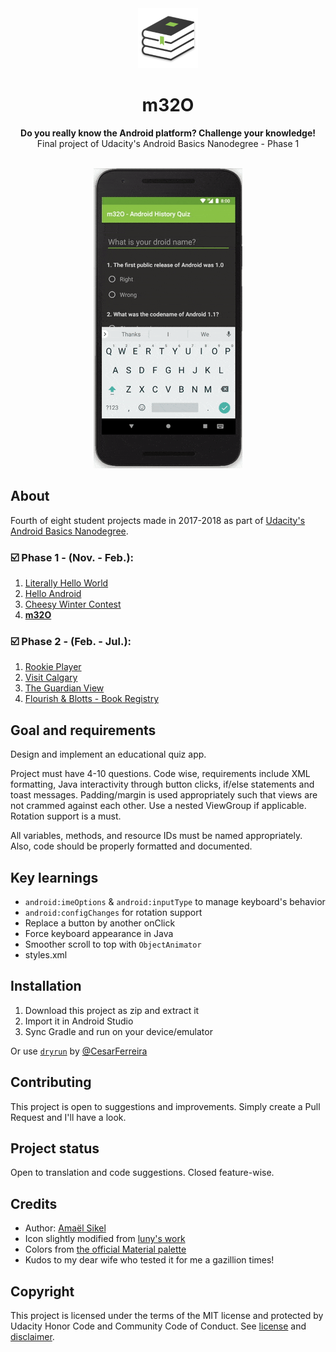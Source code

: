 <div align="center"><img src="app/src/main/res/mipmap-xhdpi/ic_launcher.png"></div>
<h1 align="center">m32O</h1>
<p align="center"><strong>Do you really know the Android platform? Challenge your knowledge!</strong>
<br>Final project of Udacity's Android Basics Nanodegree - Phase 1</p>
<br/>
<div align="center"><img src="demo/ezgif-5-e34bda668a.gif"></img></div>
<h2>About</h2>
Fourth of eight student projects made in 2017-2018 as part of <a href="https://eu.udacity.com/course/android-basics-nanodegree-by-google--nd803" target="_blank">Udacity's Android Basics Nanodegree</a>.

<h3>☑️ Phase 1 - (Nov. - Feb.):</h3>

1. <a href="https://github.com/r4dixx/LiterallyHelloWorld">Literally Hello World</a>
2. <a href="https://github.com/r4dixx/HelloAndroid" target="_blank">Hello Android</a>
3. <a href="https://github.com/r4dixx/CheesyWinterContest" target="_blank">Cheesy Winter Contest</a>
4. <a href="https://github.com/r4dixx/m32O" target="_blank"><strong>m32O</strong></a>

<h3>☑️ Phase 2 - (Feb. - Jul.):</h3>

1. <a href="https://github.com/r4dixx/RookiePlayer">Rookie Player</a>
2. <a href="https://github.com/r4dixx/VisitCalgary">Visit Calgary</a>
3. <a href="https://github.com/r4dixx/TheGuardianView">The Guardian View</a>
4. <a href="https://github.com/r4dixx/Flourish-And-Blotts-Book-Registry">Flourish & Blotts - Book Registry</a>

<h2>Goal and requirements</h2>

Design and implement an educational quiz app. 

Project must have 4-10 questions. Code wise, requirements include XML formatting, Java interactivity through button clicks, if/else statements and toast messages. Padding/margin is used appropriately such that views are not crammed against each other. Use a nested ViewGroup if applicable. Rotation support is a must.

All variables, methods, and resource IDs must be named appropriately. Also, code should be properly formatted and documented.

<h2>Key learnings</h2>

- `android:imeOptions` & `android:inputType` to manage keyboard's behavior
- `android:configChanges` for rotation support
- Replace a button by another onClick
- Force keyboard appearance in Java
- Smoother scroll to top with `ObjectAnimator`
- styles.xml

<h2>Installation</h2>

1. Download this project as zip and extract it
2. Import it in Android Studio
3. Sync Gradle and run on your device/emulator

Or use <a href="https://github.com/cesarferreira/dryrun" target="_blank">`dryrun`</a> by <a href="https://github.com/cesarferreira" target="_blank">@CesarFerreira</a>

<h2>Contributing</h2>

This project is open to suggestions and improvements. Simply create a Pull Request and I'll have a look.

<h2>Project status</h2>
Open to translation and code suggestions. Closed feature-wise.

<h2>Credits</h2>

- Author: <a href="https://twitter.com/r4dixx" target="_blank">Amaël Sikel</a>
- Icon slightly modified from <a href="https://openclipart.org/detail/275692/icon-book" target="_blank">luny's work</a>
- Colors from <a href="https://material.io/guidelines/style/color.html#color-color-palette" target="_blank">the official Material palette</a>
- Kudos to my dear wife who tested it for me a gazillion times!

<h2>Copyright</h2>
This project is licensed under the terms of the MIT license and protected by Udacity Honor Code and Community Code of Conduct. See <a href="LICENSE.md">license</a> and <a href="LICENSE.DISCLAIMER.md">disclaimer</a>.
